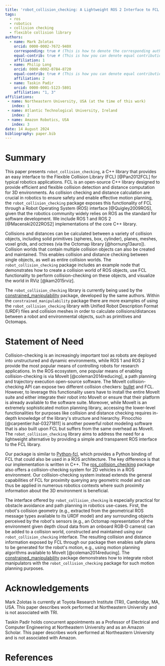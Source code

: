 ```yaml
---
title: 'robot_collision_checking: A Lightweight ROS 2 Interface to FCL (Flexible Collision Library)'
tags:
  - ros
  - robotics
  - collision checking
  - flexible collision library
authors:
  - name: Mark Zolotas
    orcid: 0000-0002-7672-940X
    corresponding: true # (This is how to denote the corresponding author)
    equal-contrib: true # (This is how you can denote equal contributions between multiple authors)
    affiliation: 1
  - name: Philip Long
    orcid: 0000-0002-0784-8720
    equal-contrib: true # (This is how you can denote equal contributions between multiple authors)
    affiliation: 2
  - name: Taskin Padir
    orcid: 0000-0001-5123-5801
    affiliation: "1, 3"
affiliations:
 - name: Northeastern University, USA (at the time of this work)
   index: 1
 - name: Atlantic Technological University, Ireland
   index: 2
 - name: Amazon Robotics, USA
   index: 3
date: 14 August 2024
bibliography: paper.bib
---
```


# Summary
This paper presents `robot_collision_checking`, a C++ library that provides an easy interface to the Flexible Collision Library (FCL) [@Pan2012FCL] for typical robotics applications. FCL is an open-source C++ library designed to provide efficient and flexible collision detection and distance computation for 3D environments. As collision checking and distance calculation are crucial in robotics to ensure safety and enable effective motion planning, the `robot_collision_checking` package exposes this functionality of FCL through a Robot Operating System (ROS) interface [@Quigley2009ROS], given that the robotics community widely relies on ROS as the standard for software development. We include ROS 1 and ROS 2 [@Macenski2022ROS2] implementations of the core C++ library.

Collisions and distances can be calculated between a variety of collision objects, including solid primitives (spheres, box, cylinder), planes, meshes, voxel grids, and octrees (via the Octomap library [@hornung13auro]). Collision worlds that contain multiple collision objects can also be created and maintained. This enables collision and distance checking between single objects, as well as entire collision worlds. The `robot_collision_checking` package includes an example node that demonstrates how to create a collision world of ROS objects, use FCL functionality to perform collision-checking on these objects, and visualize the world in RViz [@kam2015rviz].

The `robot_collision_checking` library is currently being used by the [constrained_manipulability](https://github.com/philip-long/constrained_manipulability) package, developed by the same authors. Within the `constrained_manipulability` package there are more examples of using the `robot_collision_checking` library with Unified Robot Description Format (URDF) files and collision meshes in order to calculate collisions/distances between a robot and environmental objects, such as primitives and Octomaps.   

# Statement of Need
Collision-checking is an increasingly important tool as robots are deployed into unstructured and dynamic environments, while ROS 1 and ROS 2 provide the most popular means of controlling robots for research applications. In the ROS ecosystem, one popular means of enabling collision-checking is via MoveIt [@coleman2014reducing], a path planning and trajectory execution open-source software. The MoveIt collision-checking API can expose two different collision checkers: [bullet](https://github.com/bulletphysics/bullet3) and FCL. However, to leverage this functionality users have to install the entire MoveIt suite and either integrate their robot into MoveIt or ensure that their platform is already available to the software suite. Moreover, while MoveIt is an extremely sophisticated motion planning library, accessing the lower-level functionalities for purposes like collision and distance checking requires in-depth knowledge of the library's structure and hierarchy. Pinocchio [@carpentier:hal-03271811] is another powerful robot modeling software that is also built upon FCL but suffers from the same overhead as MoveIt. The `robot_collision_checking` library aims to address the need for a lightweight alternative by providing a simple and transparent ROS interface to the FCL library. 

Our package is similar to [Python-fcl](https://github.com/BerkeleyAutomation/python-fcl), which provides a Python binding of FCL that could also be used in a ROS architecture. The key difference is that our implementation is written in C++. The [ros_collision_checking](https://github.com/CoFra-CaLa/ros_collision_detection) package also offers a collision-checking system for 2D vehicles in a ROS environment. Our collision-checking system instead extends the general capabilities of FCL for proximity querying any geometric model and can thus be applied in numerous robotics contexts where such proximity information about the 3D environment is beneficial.

The interface offered by `robot_collision_checking` is especially practical for obstacle avoidance and path planning in robotics use-cases. First, the robot's collision geometry (e.g., extracted from the geometrical ROS message types available to its URDF model) and any surrounding objects perceived by the robot's sensors (e.g., an Octomap representation of the environment given depth cloud data from an onboard RGB-D camera) can be added to a collision world, constructed and maintained using our `robot_collision_checking` interface. The resulting collision and distance information exposed by FCL through our package then enables safe plans to be generated for the robot's motion, e.g., using motion planning algorithms available to MoveIt [@coleman2014reducing]. The [constrained_manipulability](https://github.com/philip-long/constrained_manipulability) package demonstrates how to integrate robot manipulators with the `robot_collision_checking` package for such motion planning purposes.

# Acknowledgements
Mark Zolotas is currently at Toyota Research Institute (TRI), Cambridge, MA, USA. This paper describes work performed at Northeastern University and is not associated with TRI.

Taskin Padir holds concurrent appointments as a Professor of Electrical and Computer Engineering at Northeastern University and as an Amazon Scholar. This paper describes work performed at Northeastern University and is not associated with Amazon.

# References


